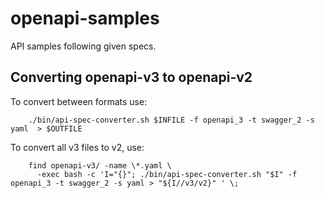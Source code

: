 # openapi-samples
API samples following given specs. 


## Converting openapi-v3 to openapi-v2

To convert between formats use:

        ./bin/api-spec-converter.sh $INFILE -f openapi_3 -t swagger_2 -s yaml  > $OUTFILE

To convert all v3 files to v2, use:

        find openapi-v3/ -name \*.yaml \
          -exec bash -c 'I="{}"; ./bin/api-spec-converter.sh "$I" -f openapi_3 -t swagger_2 -s yaml > "${I//v3/v2}" ' \; 

